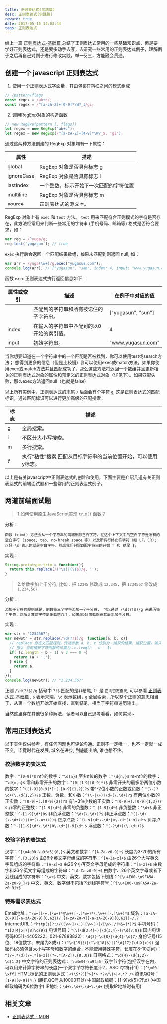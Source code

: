 ```yaml
---
title: 正则表达式(实践篇)
desc: 正则表达式(实践篇)
reward: true
date: 2017-05-15 14:03:44
tags: 正则表达式
---
```


继上一篇 [正则表达式-基础篇](http://www.yugasun.com/2017/04/24/正则表达式-基础篇) 总结了正则表达式常用的一些基础知识点，但是要学好正则表达式，还是要多动手去写，去研究一些常用的正则表达式例子，理解例子之后再自己对例子进行修改实践，举一反三，方能融会贯通。


## 创建一个 javascript 正则表达式

1. 使用一个正则表达式字面量，其由包含在斜杠之间的模式组成

```javascript
// /pattern/flags
const regex = /ab+c/;
const regex = /^[a-zA-Z]+[0-9]*\W?_$/gi;
```

<!--more-->

2. 调用RegExp对象的构造函数

```javascript
// new RegExp(pattern [, flags])
let regex = new RegExp("ab+c");
let regex = new RegExp(/^[a-zA-Z]+[0-9]*\W?_$, "gi");
```

通过这两种方法创建的 RegExp 对象均有一下属性：

|    属性	    |       描述
| ---------- | -------------- 
| global	   | RegExp 对象是否具有标志 g
| ignoreCase | RegExp 对象是否具有标志 i
| lastIndex	 | 一个整数，标示开始下一次匹配的字符位置
| multiline	 | RegExp 对象是否具有标志 m
| source	   | 正则表达式的源文本。

RegExp 对象上有 `exec` 和 `test` 方法。
`test` 用来匹配符合正则模式的字符是否存在，此方法经常用来判断一些常用的字符串 (手机号码、邮箱等) 格式是否符合要求，如：

```javascript
var reg = /^yuga/g;
reg.test('yugasun'); // true
```

`exec` 执行后会返回一个匹配结果数组，如果未匹配到则返回 null, 如：

```javascript
var arr = /yuga(\w+)/g.exec("yugasun.com");;
console.log(arr); // ["yugasun", "sun", index: 4, input: "www.yugasun.com"]
```

函数 `exec` 正则表达式执行返回信息如下：

| 属性或索引	 |       描述	                           |  在例子中对应的值
| --------- | ------------------------------------- | --------------------
|           | 	匹配到的字符串和所有被记住的子字符串。	   |  ["yugasun", "sun"]
|   index   |   在输入的字符串中匹配到的以0开始的索引值。	|  4
|   input   |   初始字符串。	                       |  "www.yugasun.com"


当你想要知道在一个字符串中的一个匹配是否被找到，你可以使用test或search方法；
想得到更多的信息（但是比较慢）则可以使用exec或match方法。如果你使用exec或match方法并且匹配成功了，那么这些方法将返回一个数组并且更新相关的正则表达式对象的属性和预定义的正则表达式对象（详见下）。如果匹配失败，那么exec方法返回null（也就是false）

以上所有实例中，正则表达式的末尾 `/` 后面会有个字符 `g`, 这是正则表达式的匹配标识，通过匹配标识可以进行更加高级的匹配搜索：

| 标志	|     描述
| ---- | ---------------
| g	   | 全局搜索。
| i	   | 不区分大小写搜索。
| m	   | 多行搜索。
| y	   | 执行“粘性”搜索,匹配从目标字符串的当前位置开始，可以使用y标志。


以上是有关javascript中正则表达式的创建和使用，下面主要是介绍几道有关正则表达式的前端面试题和一些常用的正则表达式例子。

## 两道前端面试题

> 1.如何使用原生JavaScript实现 `trim()` 函数？

分析：

```text
函数 trim() 方法会从一个字符串的两端删除空白字符。在这个上下文中的空白字符是所有的空白字符 (space, tab, no-break space 等) 以及所有行终止符字符（如 LF，CR);
正好 \s 表示的就是空白字符，然后我们只需匹配字符串的开始 ^ 和 结尾 $;
```

实现：

```javascript
String.prototype.trim = function(){
  return this.replace(/(^\s)|(\s$)/g, '');
}
```

> 2.给数字加上千分符, 比如：把 `12345` 修改成 `12,345`，把 `1234567` 修改成 `1,234,567`

分析：

```text
添加千分符的规则就是，倒数每三个字符添加一个千分符， 可以通过 /\d(?!$)/g 来遍历每个字符，然后计算该字符是倒数第几个，如果是3的倍数则在其后添加千分符。
```

实现：

```javascript
var str = '1234567';
var newStr = str.replace(/\d(?!$)/g, function(a, b, c){
  // replace 自定义匹配规则，传递参数 a, b, c 分别为：捕获的结果，捕获位置，输入字符
  // 那么 当前捕获字符倒数的位置为：c.length - b - 1;
  if( (c.length - b - 1) % 3 === 0 ){
    return (a + ',');
  } else {
    return a;
  }
});
console.log(newStr); // "1,234,567"
```

正则 `/\d(?!$)/g` 括号中 `?!$` 匹配的是非结尾, `?!` 是 `正向否定查找`, 可以参看 [正则表达式-基础篇](http://www.yugasun.com/2017/04/24/正则表达式-基础篇) , `$` 表示末端，`\d` 表示数组，`g` 全局索索，所以整个正则的意思相当于，从第一个数组开始开始查找，直到结尾，相当于字符串遍历输出。

当然这里存在其他很多种解法，读者可以自己思考看看，如何实现~

## 常用正则表达式

以下实例仅供参考，有任何问题也可评论沟通。正则不一定唯一，也不一定就一成不变，毕竟时代在发展, 域名在进步, 到底能出啥, 谁也想不住。

### 校验数字的表达式

数字：`^[0-9]*$`
n位的数字：`^\d{n}$`
至少n位的数字：`^\d{n,}$`
m-n位的数字：`^\d{m,n}$`
零和非零开头的数字：`^(0|[1-9][0-9]*)$`
非零开头的最多带两位小数的数字：`^([1-9][0-9]*)+(.[0-9]{1,2})?$`
带1-2位小数的正数或负数：`^(\-)?\d+(\.\d{1,2})?$`
正数、负数、和小数：`^(\-|\+)?\d+(\.\d+)?$`
有两位小数的正实数：`^[0-9]+(.[0-9]{2})?$`
有1~3位小数的正实数：`^[0-9]+(.[0-9]{1,3})?$`
非零的正整数：`^[1-9]\d*$`
非零的负整数：`^-[1-9]\d*$`
非负整数：`^\d+$`
非正整数：`^-[1-9]\d*|0$`
非负浮点数：`^\d+(\.\d+)?$`
非正浮点数：`^((-\d+(\.\d+)?)|(0+(\.0+)?))$`
正浮点数：`^[1-9]\d*\.\d*|0\.\d*[1-9]\d*$`
负浮点数：`^-([1-9]\d*\.\d*|0\.\d*[1-9]\d*)$`
浮点数：`^(-?\d+)(\.\d+)?$`

### 校验字符的表达式

汉字：`^[\u4e00-\u9fa5]{0,}$`
英文和数字：`^[A-Za-z0-9]+$`
长度为3-20的所有字符：`^.{3,20}$`
由26个英文字母组成的字符串：`^[A-Za-z]+$`
由26个大写英文字母组成的字符串：`^[A-Z]+$`
由26个小写英文字母组成的字符串：`^[a-z]+$`
由数字和26个英文字母组成的字符串：`^[A-Za-z0-9]+$`
由数字、26个英文字母或者下划线组成的字符串：`^\w+$`
中文、英文、数字包括下划线：`^[\u4E00-\u9FA5A-Za-z0-9_]+$`
中文、英文、数字但不包括下划线等符号：`^[\u4E00-\u9FA5A-Za-z0-9]+$`

### 特殊需求表达式

Email地址：`^\w+([-+.]\w+)*@\w+([-.]\w+)*\.\w+([-.]\w+)*$`
域名：`[a-zA-Z0-9][-a-zA-Z0-9]{0,62}(/.[a-zA-Z0-9][-a-zA-Z0-9]{0,62})+/.?`
InternetURL：`^http(s)?://([\w-]+\.)+[\w-]+(/[\w-./?%&=]*)?$`
手机号码：`^1[3|4|5|7|8]\d{9}$`
电话号码：`^(\(\d{3,4}-)|\d{3.4}-)?\d{7,8}$`
国内电话号码(0511-4405222、021-87888822)：`\d{3}-\d{8}|\d{4}-\d{7}`
身份证号(15位、18位数字、末尾为X或x)：`(^\d{15}$)|(^\d{18}$)|(^\d{17}(\d|X|x)$)`
强密码(必须包含大小写字母和数字的组合，不能使用特殊字符，长度在8-10之间)：`^(?=.*\d)(?=.*[a-z])(?=.*[A-Z]).{8,10}$`
日期格式：`^\d{4}-\d{1,2}-\d{1,2}`
中文字符的正则表达式：`[\u4e00-\u9fa5]`
双字节字符(包括汉字在内，可以用来计算字符串的长度(一个双字节字符长度计2，ASCII字符计1))：`[^\x00-\xff]`
HTML标记的正则表达式：`<(\S*?)[^>]*>.*?</\1>|<.*? />`
腾讯QQ号：`[1-9][0-9]{4,}`    (腾讯QQ号从10000开始)
中国邮政编码：[1-9]\d{5}(?!\d)  (中国邮政编码为6位数字)
IP地址：`\d+\.\d+\.\d+\.\d+`    (提取IP地址时有用)

## 相关文章

* [正则表达式 - MDN](https://developer.mozilla.org/zh-CN/docs/Web/JavaScript/Guide/Regular_Expressions)















